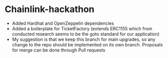 # Chainlink-hackathon

- Added Hardhat and OpenZeppelin dependencies
- Added a boilerplate for TicketFactory (extends ERC1155 which from conducted research seems to be the goto standard for our application)
- My suggestion is that we keep this branch for main upgrades, so any change to the repo should be implemented on its own branch. Proposals for merge can be done through Pull requests 

